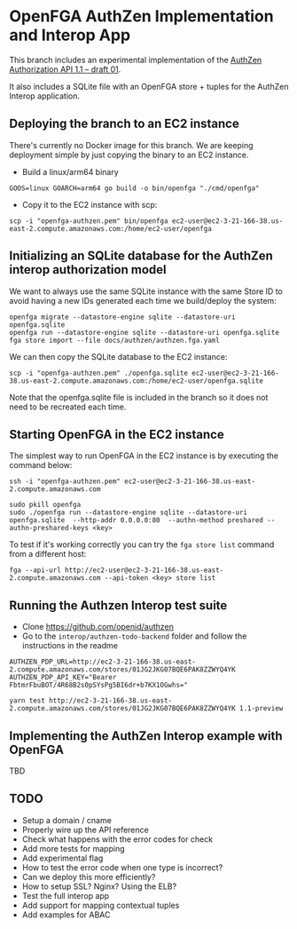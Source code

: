 # OpenFGA AuthZen Implementation and Interop App

This branch includes an experimental implementation of the [AuthZen Authorization API 1.1 – draft 01](https://github.com/openid/authzen/blob/main/api/authorization-api-1_1_01.md).

It also includes a SQLite file with an OpenFGA store + tuples for the AuthZen Interop application.

## Deploying the branch to an EC2 instance

There's currently no Docker image for this branch. We are keeping deployment simple by just copying the binary to an EC2 instance.

- Build a linux/arm64 binary

```shell
GOOS=linux GOARCH=arm64 go build -o bin/openfga "./cmd/openfga" 
```

- Copy it to the EC2 instance with scp:
```
scp -i "openfga-authzen.pem" bin/openfga ec2-user@ec2-3-21-166-38.us-east-2.compute.amazonaws.com:/home/ec2-user/openfga
```

## Initializing an SQLite database for the AuthZen interop authorization model

We want to always use the same SQLite instance with the same Store ID to avoid having a new IDs generated each time we build/deploy the system:

```
openfga migrate --datastore-engine sqlite --datastore-uri openfga.sqlite
openfga run --datastore-engine sqlite --datastore-uri openfga.sqlite
fga store import --file docs/authzen/authzen.fga.yaml 
```

We can then copy the SQLite database to the EC2 instance:

```
scp -i "openfga-authzen.pem" ./openfga.sqlite ec2-user@ec2-3-21-166-38.us-east-2.compute.amazonaws.com:/home/ec2-user/openfga.sqlite
```

Note that the openfga.sqlite file is included in the branch so it does not need to be recreated each time.

## Starting OpenFGA in the EC2 instance

The simplest way to run OpenFGA in the EC2 instance is by executing the command below:

```
ssh -i "openfga-authzen.pem" ec2-user@ec2-3-21-166-38.us-east-2.compute.amazonaws.com

sudo pkill openfga
sudo ./openfga run --datastore-engine sqlite --datastore-uri openfga.sqlite  --http-addr 0.0.0.0:80  --authn-method preshared --authn-preshared-keys <key>
```

To test if it's working correctly you can try the `fga store list` command from a different host:

```
fga --api-url http://ec2-user@ec2-3-21-166-38.us-east-2.compute.amazonaws.com --api-token <key> store list 
```

## Running the Authzen Interop test suite

- Clone https://github.com/openid/authzen
- Go to the `interop/authzen-todo-backend` folder and follow the instructions in the readme

```
AUTHZEN_PDP_URL=http://ec2-3-21-166-38.us-east-2.compute.amazonaws.com/stores/01JG2JKG07BQE6PAK8ZZWYQ4YK
AUTHZEN_PDP_API_KEY="Bearer FbtmrFbuBOT/4R68B2s0pSYsPg5BI6dr+b7KX1OGwhs="
```
```
yarn test http://ec2-3-21-166-38.us-east-2.compute.amazonaws.com/stores/01JG2JKG07BQE6PAK8ZZWYQ4YK 1.1-preview
```

## Implementing the AuthZen Interop example with OpenFGA

TBD

## TODO

- Setup a domain / cname
- Properly wire up the API reference
- Check what happens with the error codes for check
- Add more tests for mapping
- Add experimental flag
- How to test the error code when one type is incorrect?
- Can we deploy this more efficiently?
- How to setup SSL? Nginx? Using the ELB?
- Test the full interop app
- Add support for mapping contextual tuples
- Add examples for ABAC
